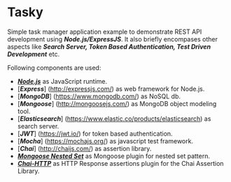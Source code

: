 # Tasky
Simple task manager application example to demonstrate REST API development using ***Node.js/ExpressJS***. It also briefly encompases other aspects like ***Search Server, Token Based Authentication, Test Driven Development*** etc.

Following components are used:
- [***Node.js***](https://nodejs.org/en/) as JavaScript runtime.
- [***Express***] (http://expressjs.com/) as web framework for Node.js.
- [***MongoDB***] (https://www.mongodb.com/) as NoSQL db.
- [***Mongoose***] (http://mongoosejs.com/) as MongoDB object modeling tool.
- [***Elasticsearch***] (https://www.elastic.co/products/elasticsearch) as search server.
- [***JWT***] (https://jwt.io/) for token based authentication.
- [***Mocha***] (https://mochajs.org/) as javascript test framework.
- [***Chai***] (http://chaijs.com/) as assertion library.
- [***Mongoose Nested Set***](https://github.com/groupdock/mongoose-nested-set) as Mongoose plugin for nested set pattern.
- [***Chai-HTTP***](https://github.com/chaijs/chai-http) as HTTP Response assertions plugin for the Chai Assertion Library.
